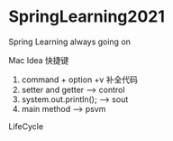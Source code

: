 # SpringLearning2021
Spring Learning always going on

Mac Idea 快捷键
1. command + option +v 补全代码
2. setter and getter --> control
3. system.out.println(); --> sout
4. main method --> psvm 

LifeCycle 